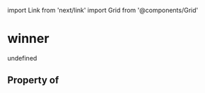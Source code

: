 import Link from 'next/link'
import Grid from '@components/Grid'

# winner

undefined

## Property of



